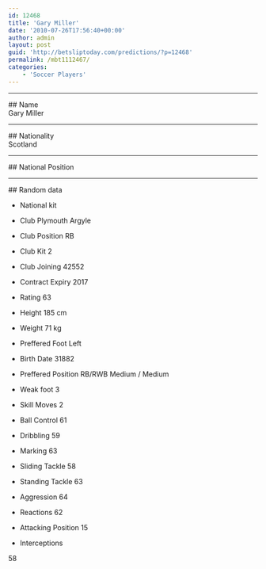 ```yaml
---
id: 12468
title: 'Gary Miller'
date: '2010-07-26T17:56:40+00:00'
author: admin
layout: post
guid: 'http://betsliptoday.com/predictions/?p=12468'
permalink: /mbt1112467/
categories:
    - 'Soccer Players'
---
```


- - - - - -

\## Name  
 Gary Miller

- - - - - -

\## Nationality  
 Scotland

- - - - - -

\## National Position

- - - - - -

\## Random data

- National kit
- Club
 Plymouth Argyle

- Club Position
 RB

- Club Kit
 2

- Club Joining
 42552

- Contract Expiry
 2017

- Rating
 63

- Height
 185 cm

- Weight
 71 kg

- Preffered Foot
 Left

- Birth Date
 31882

- Preffered Position
 RB/RWB Medium / Medium

- Weak foot
 3

- Skill Moves
 2

- Ball Control
 61

- Dribbling
 59

- Marking
 63

- Sliding Tackle
 58

- Standing Tackle
 63

- Aggression
 64

- Reactions
 62

- Attacking Position
 15

- Interceptions

 58